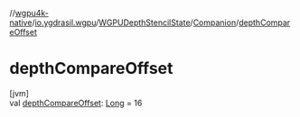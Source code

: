 //[wgpu4k-native](../../../../index.md)/[io.ygdrasil.wgpu](../../index.md)/[WGPUDepthStencilState](../index.md)/[Companion](index.md)/[depthCompareOffset](depth-compare-offset.md)

# depthCompareOffset

[jvm]\
val [depthCompareOffset](depth-compare-offset.md): [Long](https://kotlinlang.org/api/core/kotlin-stdlib/kotlin/-long/index.html) = 16
